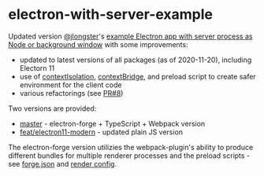 # electron-with-server-example

Updated version [@jlongster](https://github.com/jlongster)'s [example Electron app with server process as Node or background window](https://jlongster.com/secret-of-good-electron-apps) with some improvements:

 - updated to latest versions of all packages (as of 2020-11-20), including Electorn 11
 - use of [contextIsolation](https://www.electronjs.org/docs/tutorial/security#3-enable-context-isolation-for-remote-content), [contextBridge](https://www.electronjs.org/docs/api/context-bridge), and preload script to create safer environment for the client code
 - various refactorings (see [PR#8](https://github.com/jlongster/electron-with-server-example/pull/8))

Two versions are provided:

 - [master] - electron-forge + TypeScript + Webpack version
 - [feat/electron11-modern] - updated plain JS version

The electron-forge version utilizies the webpack-plugin's ability to produce different bundles for multiple renderer processes and the preload scripts - see [forge.json](config/forge.json) and [render config](config/webpack.renderers.config.js).

[master]: https://github.com/beorn/electron-with-server-example/

[feat/electron11-modern]: https://github.com/beorn/electron-with-server-example/tree/feat/electron11-modern
